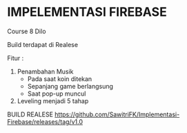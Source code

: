# IMPELEMENTASI FIREBASE
Course 8 Dilo

Build terdapat di Realese

Fitur :
1. Penambahan Musik
    - Pada saat koin ditekan
    - Sepanjang game berlangsung
    - Saat pop-up muncul
3. Leveling menjadi 5 tahap

BUILD REALESE
https://github.com/SawitriFK/Implementasi-Firebase/releases/tag/v1.0
